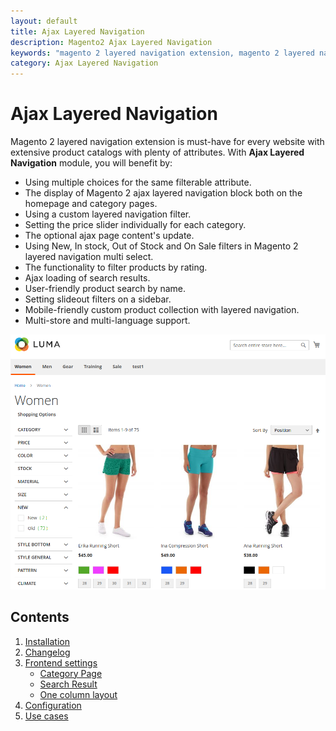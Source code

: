 ```yaml
---
layout: default
title: Ajax Layered Navigation
description: Magento2 Ajax Layered Navigation
keywords: "magento 2 layered navigation extension, magento 2 layered navigation, magento 2 ajax layered navigation, magento 2 custom layered navigation, magento 2 layered navigation multi select, magento 2 custom product collection with layered navigation, magento create custom layered navigation, magento custom layered navigation filter, layered navigation, ajax layered navigation, ajax filters, multiple filters"
category: Ajax Layered Navigation
---
```


# Ajax Layered Navigation

Magento 2 layered navigation extension is must-have for every website with extensive product catalogs with plenty of attributes. With **Ajax Layered Navigation** module, you will benefit by:
*  Using multiple choices for the same filterable attribute.
*  The display of Magento 2 ajax layered navigation block both on the homepage and category pages.
*  Using a custom layered navigation filter.
*  Setting the price slider individually for each category.
*  The optional ajax page content's update.
*  Using New, In stock, Out of Stock and On Sale filters in Magento 2 layered navigation multi select.
*  The functionality to filter products by rating.
*  Ajax loading of search results.
*  User-friendly product search by name.
*  Setting slideout filters on a sidebar.
*  Mobile-friendly custom product collection with layered navigation.
*  Multi-store and multi-language support.

![Custom layered navigation filter](/images/m2/ajaxlayerednavigation/custom-filters.png)

## Contents

 1. [Installation](installation/)
 2. [Changelog](changelog/)
 3. [Frontend settings](frontend-settings/)
    - [Category Page](frontend-settings/category-page)
    - [Search Result](frontend-settings/search-result)
    - [One column layout](frontend-settings/one-column-layout)
 4. [Configuration](configuration/)
 5. [Use cases](use-cases/)
